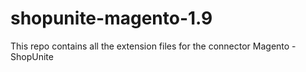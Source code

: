 # shopunite-magento-1.9

This repo contains all the extension files for the connector Magento - ShopUnite
